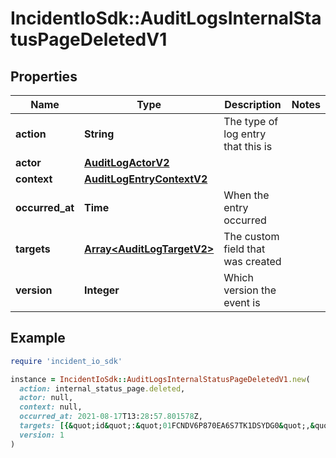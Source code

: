 # IncidentIoSdk::AuditLogsInternalStatusPageDeletedV1

## Properties

| Name | Type | Description | Notes |
| ---- | ---- | ----------- | ----- |
| **action** | **String** | The type of log entry that this is |  |
| **actor** | [**AuditLogActorV2**](AuditLogActorV2.md) |  |  |
| **context** | [**AuditLogEntryContextV2**](AuditLogEntryContextV2.md) |  |  |
| **occurred_at** | **Time** | When the entry occurred |  |
| **targets** | [**Array&lt;AuditLogTargetV2&gt;**](AuditLogTargetV2.md) | The custom field that was created |  |
| **version** | **Integer** | Which version the event is |  |

## Example

```ruby
require 'incident_io_sdk'

instance = IncidentIoSdk::AuditLogsInternalStatusPageDeletedV1.new(
  action: internal_status_page.deleted,
  actor: null,
  context: null,
  occurred_at: 2021-08-17T13:28:57.801578Z,
  targets: [{&quot;id&quot;:&quot;01FCNDV6P870EA6S7TK1DSYDG0&quot;,&quot;name&quot;:&quot;Public Page&quot;,&quot;type&quot;:&quot;internal_status_page&quot;}],
  version: 1
)
```

